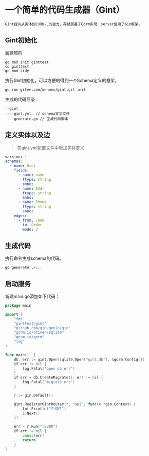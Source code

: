 
# 一个简单的代码生成器（Gint）

    Gint提供从实体到CURD-L的能力，存储层基于Gorm实现，server使用了Gin框架。

## Gint初始化

新建项目

```shell
go mod init ginttest
cd ginttest
go mod tidy
```

执行Gint初始化，可以方便的得到一个Schema定义的框架。

```shell
go run gitee.com/wennmu/gint.git init
```

生成的代码目录：

```shell
--gint
----gint.yml  // schema定义文件
----generate.go // 生成代码脚本
```

## 定义实体以及边

> 在gint.yml配置文件中增加实体定义

```yaml
varsion: 1
schemas:
  - name: User
    fields:
      - name: name
        ftype: string
        anno:
      - name: Addr
        ftype: string
        anno:
      - name: Phone
        ftype: string
        anno:
    edges:
      - from: Team
        to: Order
        mode: 2
```

## 生成代码

执行命令生成schema的代码。

```shell
go generate ./...
```

## 启动服务

新建main.go添加如下代码：

```go
package main

import (
	"fmt"
	"ginttest/gint"
	"github.com/gin-gonic/gin"
	"gorm.io/driver/sqlite"
	"gorm.io/gorm"
	"log"
)

func main()  {
	db, err := gint.Open(sqlite.Open("gint.db"), &gorm.Config{})
	if err != nil {
		log.Fatal("open db err")
	}
	if err = db.CreateMigrate(); err != nil {
		log.Fatal("migrate err")
	}

	r := gin.Default()

	gint.RegisterGintRouter(r, "api", func(c *gin.Context) {
		fmt.Println("中间件")
		c.Next()
	})

	err = r.Run(":8000")
	if err != nil {
		panic(err)
		return
	}
}

```



